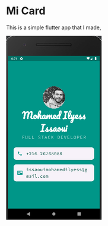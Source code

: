 # Mi Card

This is a simple flutter app that I made,

![Screenshot](./Screenshot%20from%202023-11-30%2018-21-37.png)
